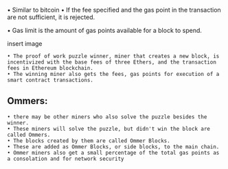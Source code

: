   • Similar to bitcoin
  • If the fee specified and the gas point in the transaction are not sufficient, it is rejected.


  • Gas limit is the amount of gas points available for a block to spend.

insert image


	• The proof of work puzzle winner, miner that creates a new block, is incentivized with the base fees of three Ethers, and the transaction fees in Ethereum blockchain.
	• The winning miner also gets the fees, gas points for execution of a smart contract transactions.

## Ommers:
	• there may be other miners who also solve the puzzle besides the winner.
	• These miners will solve the puzzle, but didn't win the block are called Ommers. 
	• The blocks created by them are called Ommer Blocks. 
	• These are added as Ommer Blocks, or side blocks, to the main chain.
	• Ommer miners also get a small percentage of the total gas points as a consolation and for network security




